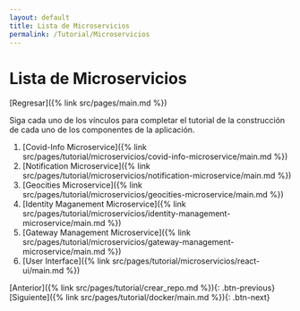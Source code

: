 ```yaml
---
layout: default
title: Lista de Microservicios
permalink: /Tutorial/Microservicios
---
```


# Lista de Microservicios

[Regresar]({% link src/pages/main.md %})

Siga cada uno de los vínculos para completar el tutorial de la construcción de cada uno de los componentes de la aplicación.

1. [Covid-Info Microservice]({% link src/pages/tutorial/microservicios/covid-info-microservice/main.md %})
2. [Notification Microservice]({% link src/pages/tutorial/microservicios/notification-microservice/main.md %})
3. [Geocities Microservice]({% link src/pages/tutorial/microservicios/geocities-microservice/main.md %})
4. [Identity Maganement Microservice]({% link src/pages/tutorial/microservicios/identity-management-microservice/main.md %})
5. [Gateway Management Microservice]({% link src/pages/tutorial/microservicios/gateway-management-microservice/main.md %})
6. [User Interface]({% link src/pages/tutorial/microservicios/react-ui/main.md %})

[Anterior]({% link src/pages/tutorial/crear_repo.md %}){: .btn-previous} [Siguiente]({% link src/pages/tutorial/docker/main.md %}){: .btn-next}
